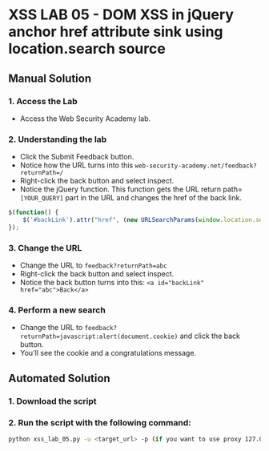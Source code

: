 # XSS LAB 05 - DOM XSS in jQuery anchor href attribute sink using location.search source

## Manual Solution

### 1. Access the Lab
- Access the Web Security Academy lab.

### 2. Understanding the lab
- Click the Submit Feedback button.
- Notice how the URL turns into this `web-security-academy.net/feedback?returnPath=/`
- Right-click the back button and select inspect.
- Notice the jQuery function. This function gets the URL return path=`[YOUR_QUERY]` part in the URL and changes the href of the back link.
```javascript
$(function() {
    $('#backLink').attr("href", (new URLSearchParams(window.location.search)).get('returnPath'));
});
```

### 3. Change the URL
- Change the URL to `feedback?returnPath=abc`
- Right-click the back button and select inspect.
- Notice the back button turns into this: `<a id="backLink" href="abc">Back</a>`

### 4. Perform a new search
- Change the URL to `feedback?returnPath=javascript:alert(document.cookie)` and click the back button.
- You'll see the cookie and a congratulations message.

## Automated Solution

### 1. Download the script
### 2. Run the script with the following command:
```sh
python xss_lab_05.py -u <target_url> -p (if you want to use proxy 127.0.0.1:8080)
```





